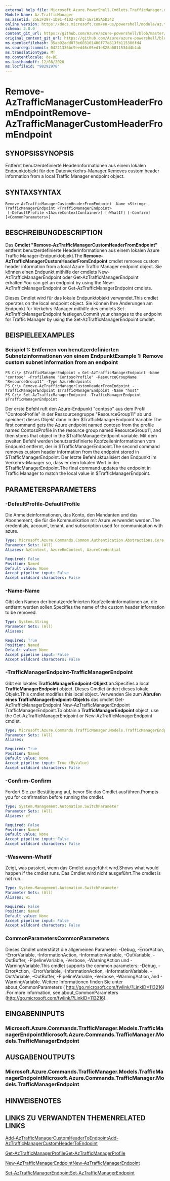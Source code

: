 ```yaml
---
external help file: Microsoft.Azure.PowerShell.Cmdlets.TrafficManager.dll-Help.xml
Module Name: Az.TrafficManager
ms.assetid: 25E3F297-1D91-4102-B4D3-1E7195A5D342
online version: https://docs.microsoft.com/en-us/powershell/module/az.trafficmanager/remove-aztrafficmanagercustomheaderfromendpoint
schema: 2.0.0
content_git_url: https://github.com/Azure/azure-powershell/blob/master/src/TrafficManager/TrafficManager/help/Remove-AzTrafficManagerCustomHeaderFromEndpoint.md
original_content_git_url: https://github.com/Azure/azure-powershell/blob/master/src/TrafficManager/TrafficManager/help/Remove-AzTrafficManagerCustomHeaderFromEndpoint.md
ms.openlocfilehash: 35ab92add873e603101400f77e813fb115386fd4
ms.sourcegitcommit: 04221336bc9eed46c05ed1e828a6811534d4b4ab
ms.translationtype: MT
ms.contentlocale: de-DE
ms.lasthandoff: 12/08/2020
ms.locfileid: "98292978"
---
```

# <span data-ttu-id="a377e-101">Remove-AzTrafficManagerCustomHeaderFromEndpoint</span><span class="sxs-lookup"><span data-stu-id="a377e-101">Remove-AzTrafficManagerCustomHeaderFromEndpoint</span></span>

## <span data-ttu-id="a377e-102">SYNOPSIS</span><span class="sxs-lookup"><span data-stu-id="a377e-102">SYNOPSIS</span></span>
<span data-ttu-id="a377e-103">Entfernt benutzerdefinierte Headerinformationen aus einem lokalen Endpunktobjekt für den Datenverkehrs-Manager.</span><span class="sxs-lookup"><span data-stu-id="a377e-103">Removes custom header information from a local Traffic Manager endpoint object.</span></span>

## <span data-ttu-id="a377e-104">SYNTAX</span><span class="sxs-lookup"><span data-stu-id="a377e-104">SYNTAX</span></span>

```
Remove-AzTrafficManagerCustomHeaderFromEndpoint -Name <String> -TrafficManagerEndpoint <TrafficManagerEndpoint>
 [-DefaultProfile <IAzureContextContainer>] [-WhatIf] [-Confirm] [<CommonParameters>]
```

## <span data-ttu-id="a377e-105">BESCHREIBUNG</span><span class="sxs-lookup"><span data-stu-id="a377e-105">DESCRIPTION</span></span>
<span data-ttu-id="a377e-106">Das **Cmdlet "Remove-AzTrafficManagerCustomHeaderFromEndpoint"** entfernt benutzerdefinierte Headerinformationen aus einem lokalen Azure Traffic Manager-Endpunktobjekt.</span><span class="sxs-lookup"><span data-stu-id="a377e-106">The **Remove-AzTrafficManagerCustomHeaderFromEndpoint** cmdlet removes custom header information from a local Azure Traffic Manager endpoint object.</span></span>
<span data-ttu-id="a377e-107">Sie können einen Endpunkt mithilfe der cmdlets New-AzTrafficManagerEndpoint oder Get-AzTrafficManagerEndpoint erhalten.</span><span class="sxs-lookup"><span data-stu-id="a377e-107">You can get an endpoint by using the New-AzTrafficManagerEndpoint or Get-AzTrafficManagerEndpoint cmdlets.</span></span>

<span data-ttu-id="a377e-108">Dieses Cmdlet wird für das lokale Endpunktobjekt verwendet.</span><span class="sxs-lookup"><span data-stu-id="a377e-108">This cmdlet operates on the local endpoint object.</span></span>
<span data-ttu-id="a377e-109">Sie können Ihre Änderungen am Endpunkt für Verkehrs-Manager mithilfe des cmdlets Set-AzTrafficManagerEndpoint festlegen.</span><span class="sxs-lookup"><span data-stu-id="a377e-109">Commit your changes to the endpoint for Traffic Manager by using the Set-AzTrafficManagerEndpoint cmdlet.</span></span>

## <span data-ttu-id="a377e-110">BEISPIELE</span><span class="sxs-lookup"><span data-stu-id="a377e-110">EXAMPLES</span></span>

### <span data-ttu-id="a377e-111">Beispiel 1: Entfernen von benutzerdefinierten Subnetzinformationen von einem Endpunkt</span><span class="sxs-lookup"><span data-stu-id="a377e-111">Example 1: Remove custom subnet information from an endpoint</span></span>
```
PS C:\> $TrafficManagerEndpoint = Get-AzTrafficManagerEndpoint -Name "contoso" -ProfileName "ContosoProfile" -ResourceGroupName "ResourceGroup11" -Type AzureEndpoints
PS C:\> Remove-AzTrafficManagerCustomHeaderFromEndpoint -TrafficManagerEndpoint $TrafficManagerEndpoint -Name "host"
PS C:\> Set-AzTrafficManagerEndpoint -TrafficManagerEndpoint $TrafficManagerEndpoint
```

<span data-ttu-id="a377e-112">Der erste Befehl ruft den Azure-Endpunkt "contoso" aus dem Profil "ContosoProfile" in der Ressourcengruppe "ResourceGroup11" ab und speichert dieses Objekt dann in der $TrafficManagerEndpoint Variable.</span><span class="sxs-lookup"><span data-stu-id="a377e-112">The first command gets the Azure endpoint named contoso from the profile named ContosoProfile in the resource group named ResourceGroup11, and then stores that object in the $TrafficManagerEndpoint variable.</span></span>
<span data-ttu-id="a377e-113">Mit dem zweiten Befehl werden benutzerdefinierte Kopfzeileninformationen vom Endpunkt entfernt, der in $TrafficManagerEndpoint.</span><span class="sxs-lookup"><span data-stu-id="a377e-113">The second command removes custom header information from the endpoint stored in $TrafficManagerEndpoint.</span></span>
<span data-ttu-id="a377e-114">Der letzte Befehl aktualisiert den Endpunkt im Verkehrs-Manager so, dass er dem lokalen Wert in der $TrafficManagerEndpoint.</span><span class="sxs-lookup"><span data-stu-id="a377e-114">The final command updates the endpoint in Traffic Manager to match the local value in $TrafficManagerEndpoint.</span></span>

## <span data-ttu-id="a377e-115">PARAMETERS</span><span class="sxs-lookup"><span data-stu-id="a377e-115">PARAMETERS</span></span>

### <span data-ttu-id="a377e-116">-DefaultProfile</span><span class="sxs-lookup"><span data-stu-id="a377e-116">-DefaultProfile</span></span>
<span data-ttu-id="a377e-117">Die Anmeldeinformationen, das Konto, den Mandanten und das Abonnement, die für die Kommunikation mit Azure verwendet werden.</span><span class="sxs-lookup"><span data-stu-id="a377e-117">The credentials, account, tenant, and subscription used for communication with azure.</span></span>

```yaml
Type: Microsoft.Azure.Commands.Common.Authentication.Abstractions.Core.IAzureContextContainer
Parameter Sets: (All)
Aliases: AzContext, AzureRmContext, AzureCredential

Required: False
Position: Named
Default value: None
Accept pipeline input: False
Accept wildcard characters: False
```

### <span data-ttu-id="a377e-118">-Name</span><span class="sxs-lookup"><span data-stu-id="a377e-118">-Name</span></span>
<span data-ttu-id="a377e-119">Gibt den Namen der benutzerdefinierten Kopfzeileninformationen an, die entfernt werden sollen.</span><span class="sxs-lookup"><span data-stu-id="a377e-119">Specifies the name of the custom header information to be removed.</span></span>

```yaml
Type: System.String
Parameter Sets: (All)
Aliases:

Required: True
Position: Named
Default value: None
Accept pipeline input: False
Accept wildcard characters: False
```

### <span data-ttu-id="a377e-120">-TrafficManagerEndpoint</span><span class="sxs-lookup"><span data-stu-id="a377e-120">-TrafficManagerEndpoint</span></span>
<span data-ttu-id="a377e-121">Gibt ein lokales **TrafficManagerEndpoint-Objekt** an.</span><span class="sxs-lookup"><span data-stu-id="a377e-121">Specifies a local **TrafficManagerEndpoint** object.</span></span>
<span data-ttu-id="a377e-122">Dieses Cmdlet ändert dieses lokale Objekt.</span><span class="sxs-lookup"><span data-stu-id="a377e-122">This cmdlet modifies this local object.</span></span>
<span data-ttu-id="a377e-123">Verwenden Sie zum **Abrufen eines TrafficManagerEndpoint-Objekts** das cmdlet Get-AzTrafficManagerEndpoint New-AzTrafficManagerEndpoint TrafficManagerEndpoint.</span><span class="sxs-lookup"><span data-stu-id="a377e-123">To obtain a **TrafficManagerEndpoint** object, use the Get-AzTrafficManagerEndpoint or New-AzTrafficManagerEndpoint cmdlet.</span></span>

```yaml
Type: Microsoft.Azure.Commands.TrafficManager.Models.TrafficManagerEndpoint
Parameter Sets: (All)
Aliases:

Required: True
Position: Named
Default value: None
Accept pipeline input: True (ByValue)
Accept wildcard characters: False
```

### <span data-ttu-id="a377e-124">-Confirm</span><span class="sxs-lookup"><span data-stu-id="a377e-124">-Confirm</span></span>
<span data-ttu-id="a377e-125">Fordert Sie zur Bestätigung auf, bevor Sie das Cmdlet ausführen.</span><span class="sxs-lookup"><span data-stu-id="a377e-125">Prompts you for confirmation before running the cmdlet.</span></span>

```yaml
Type: System.Management.Automation.SwitchParameter
Parameter Sets: (All)
Aliases: cf

Required: False
Position: Named
Default value: None
Accept pipeline input: False
Accept wildcard characters: False
```

### <span data-ttu-id="a377e-126">-Waswenn</span><span class="sxs-lookup"><span data-stu-id="a377e-126">-WhatIf</span></span>
<span data-ttu-id="a377e-127">Zeigt, was passiert, wenn das Cmdlet ausgeführt wird.</span><span class="sxs-lookup"><span data-stu-id="a377e-127">Shows what would happen if the cmdlet runs.</span></span> <span data-ttu-id="a377e-128">Das Cmdlet wird nicht ausgeführt.</span><span class="sxs-lookup"><span data-stu-id="a377e-128">The cmdlet is not run.</span></span>

```yaml
Type: System.Management.Automation.SwitchParameter
Parameter Sets: (All)
Aliases: wi

Required: False
Position: Named
Default value: None
Accept pipeline input: False
Accept wildcard characters: False
```

### <span data-ttu-id="a377e-129">CommonParameters</span><span class="sxs-lookup"><span data-stu-id="a377e-129">CommonParameters</span></span>
<span data-ttu-id="a377e-130">Dieses Cmdlet unterstützt die allgemeinen Parameter: -Debug, -ErrorAction, -ErrorVariable, -InformationAction, -InformationVariable, -OutVariable, -OutBuffer, -PipelineVariable, -Verbose, -WarningAction und -WarningVariable.</span><span class="sxs-lookup"><span data-stu-id="a377e-130">This cmdlet supports the common parameters: -Debug, -ErrorAction, -ErrorVariable, -InformationAction, -InformationVariable, -OutVariable, -OutBuffer, -PipelineVariable, -Verbose, -WarningAction, and -WarningVariable.</span></span> <span data-ttu-id="a377e-131">Weitere Informationen finden Sie unter about_CommonParameters ( http://go.microsoft.com/fwlink/?LinkID=113216) .</span><span class="sxs-lookup"><span data-stu-id="a377e-131">For more information, see about_CommonParameters (http://go.microsoft.com/fwlink/?LinkID=113216).</span></span>

## <span data-ttu-id="a377e-132">EINGABEN</span><span class="sxs-lookup"><span data-stu-id="a377e-132">INPUTS</span></span>

### <span data-ttu-id="a377e-133">Microsoft.Azure.Commands.TrafficManager.Models.TrafficManagerEndpoint</span><span class="sxs-lookup"><span data-stu-id="a377e-133">Microsoft.Azure.Commands.TrafficManager.Models.TrafficManagerEndpoint</span></span>

## <span data-ttu-id="a377e-134">AUSGABEN</span><span class="sxs-lookup"><span data-stu-id="a377e-134">OUTPUTS</span></span>

### <span data-ttu-id="a377e-135">Microsoft.Azure.Commands.TrafficManager.Models.TrafficManagerEndpoint</span><span class="sxs-lookup"><span data-stu-id="a377e-135">Microsoft.Azure.Commands.TrafficManager.Models.TrafficManagerEndpoint</span></span>

## <span data-ttu-id="a377e-136">HINWEISE</span><span class="sxs-lookup"><span data-stu-id="a377e-136">NOTES</span></span>

## <span data-ttu-id="a377e-137">LINKS ZU VERWANDTEN THEMEN</span><span class="sxs-lookup"><span data-stu-id="a377e-137">RELATED LINKS</span></span>

[<span data-ttu-id="a377e-138">Add-AzTrafficManagerCustomHeaderToEndpoint</span><span class="sxs-lookup"><span data-stu-id="a377e-138">Add-AzTrafficManagerCustomHeaderToEndpoint</span></span>](./Add-AzTrafficManagerCustomHeaderToEndpoint.md)

[<span data-ttu-id="a377e-139">Get-AzTrafficManagerProfile</span><span class="sxs-lookup"><span data-stu-id="a377e-139">Get-AzTrafficManagerProfile</span></span>](./Get-AzTrafficManagerEndpoint.md)

[<span data-ttu-id="a377e-140">New-AzTrafficManagerEndpoint</span><span class="sxs-lookup"><span data-stu-id="a377e-140">New-AzTrafficManagerEndpoint</span></span>](./New-AzTrafficManagerEndpoint.md)

[<span data-ttu-id="a377e-141">Set-AzTrafficManagerEndpoint</span><span class="sxs-lookup"><span data-stu-id="a377e-141">Set-AzTrafficManagerEndpoint</span></span>](./Set-AzTrafficManagerEndpoint.md)
